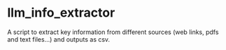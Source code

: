 # llm_info_extractor
A script to extract key information from different sources (web links, pdfs and text files...) and outputs as csv.
